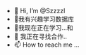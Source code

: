 - 👋 Hi, I’m @Szzzzl
- 👀我有兴趣学习数据库
- 🌱我现在正在学习...和
- 💞️ 我正在寻找合作..
- 📫 How to reach me ...

<!---
Szzzzl/Szzzzl is a ✨ special ✨ repository because its `README.md` (this file) appears on your GitHub profile.
You can click the Preview link to take a look at your changes.
--->
